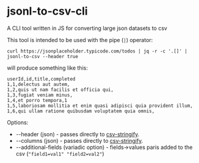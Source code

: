 # jsonl-to-csv-cli
A CLI tool written in JS for converting large json datasets to csv

This tool is intended to be used with the pipe (`|`) operator:

```shell
curl https://jsonplaceholder.typicode.com/todos | jq -r -c '.[]' | jsonl-to-csv --header true
```
will produce something like this:
```text
userId,id,title,completed
1,1,delectus aut autem,
1,2,quis ut nam facilis et officia qui,
1,3,fugiat veniam minus,
1,4,et porro tempora,1
1,5,laboriosam mollitia et enim quasi adipisci quia provident illum,
1,6,qui ullam ratione quibusdam voluptatem quia omnis,
```

Options:
* --header (json) - passes directly to [csv-stringify](https://csv.js.org/stringify/options/header/).
* --columns (json) - passes directly to [csv-stringify](https://csv.js.org/stringify/options/columns/). 
* --additional-fields (variadic option) - fields->values paris added to the csv (`"field1=val1" "field2=val2"`)
